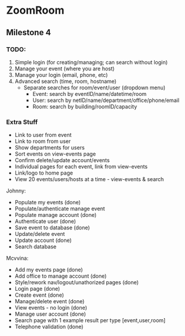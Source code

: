 # ZoomRoom



## Milestone 4

### TODO:

1. Simple login (for creating/managing; can search without login)
2. Manage your event (where you are host)
3. Manage your login (email, phone, etc)
4. Advanced search (time, room, hostname)
    - Separate searches for room/event/user (dropdown menu)
        - Event: search by eventID/name/datetime/room
        - User: search by netID/name/department/office/phone/email
        - Room: search by building/roomID/capacity

### Extra Stuff
- Link to user from event
- Link to room from user
- Show departments for users
- Sort events on view-events page
- Confirm delete/update account/events
- Individual pages for each event, link from view-events
- Link/logo to home page
- View 20 events/users/hosts at a time - view-events & search

Johnny:
- Populate my events (done)
- Populate/authenticate manage event 
- Populate manage account (done)
- Authenticate user (done)
- Save event to database (done)
- Update/delete event 
- Update account (done)
- Search database

Mcvvina:
- Add my events page (done)
- Add office to manage account (done)
- Style/rework nav/logout/unathorized pages (done)
- Login page (done)
- Create event (done)
- Manage/delete event (done)
- View events - no login (done)
- Manage user account (done)
- Search page with 1 example result per type [event,user,room]
- Telephone validation (done)
